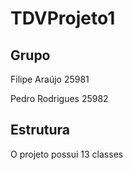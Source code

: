 # TDVProjeto1

## Grupo
Filipe Araújo 25981

Pedro Rodrigues 25982

## Estrutura
O projeto possui 13 classes

